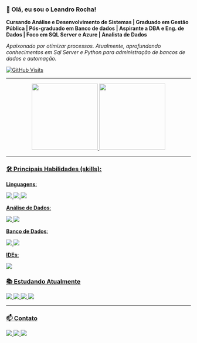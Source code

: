 

### 👋 Olá, eu sou o Leandro Rocha!
**Cursando Análise e Desenvolvimento de Sistemas | Graduado em Gestão Pública | Pós-graduado em Banco de dados | Aspirante a DBA e Eng. de Dados | Foco em SQL Server e Azure | Analista de Dados**

*Apaixonado por otimizar processos. Atualmente, aprofundando conhecimentos em Sql Server e Python para administração de bancos de dados e automação.*

[![GitHub Visits](https://komarev.com/ghpvc/?username=Leandrorochagithub&color=000000&style=flat)](https://github.com/Leandrorochagithub)

---

<div align="center">
  <a href="https://github.com/Leandrorochagithub">
  <img height="180em" src="https://github-readme-stats.vercel.app/api?username=Leandrorochagithub&show_icons=true&theme=dark&include_all_commits=true&count_private=true&hide_title=true&bg_color=080808&text_color=ffffff&icon_color=f0dc82"/>
  <img height="180em" src="https://github-readme-stats.vercel.app/api/top-langs/?username=Leandrorochagithub&layout=compact&theme=dark&bg_color=080808&text_color=ffffff"/>
</div>

---

### 🛠️ Principais Habilidades (skills):

**Linguagens**:
<p>
  <img src="https://img.shields.io/badge/SQL-4479A1?style=flat&logo=database&logoColor=white"/>
  <img src="https://img.shields.io/badge/C-00599C?style=flat&logo=c&logoColor=white"/>
  <img src="https://img.shields.io/badge/Python-3776AB?style=flat&logo=python&logoColor=white"/>
</p>

**Análise de Dados**:
<p>
  <img src="https://img.shields.io/badge/PowerBI-F2C811?style=flat&logo=powerbi&logoColor=black"/>
  <img src="https://img.shields.io/badge/Excel-217346?style=flat&logo=microsoftexcel&logoColor=white"/>
</p>

**Banco de Dados**:
<p>
  <img src="https://img.shields.io/badge/SQL_Server-CC2927?style=flat&logo=microsoftsqlserver&logoColor=white"/>
  <img src="https://img.shields.io/badge/MySQL-4479A1?style=flat&logo=mysql&logoColor=white"/>
</p>

**IDEs**:
<p>
  <img src="https://img.shields.io/badge/VS_Code-007ACC?style=flat&logo=visualstudiocode&logoColor=white"/>
</p>

### 📚 Estudando Atualmente
<p>
  <img src="https://img.shields.io/badge/C-00599C?style=flat&logo=c&logoColor=white"/>
  <img src="https://img.shields.io/badge/Python-3776AB?style=flat&logo=python&logoColor=white"/>
  <img src="https://img.shields.io/badge/Azure-0078D4?style=flat&logo=microsoftazure&logoColor=white"/>
  <img src="https://img.shields.io/badge/MySQL-4479A1?style=flat&logo=mysql&logoColor=white"/>
</p>

---

### 📫 Contato

<p>
  <a href="https://www.instagram.com/leandro.rocha_/" target="_blank">
    <img src="https://img.shields.io/badge/-Instagram-E4405F?style=flat&logo=instagram&logoColor=white"/>
  </a>
  <a href="mailto:leandrodarochaferreira@gmail.com">
    <img src="https://img.shields.io/badge/-Gmail-EA4335?style=flat&logo=gmail&logoColor=white"/>
  </a>
  <a href="https://www.linkedin.com/in/leandro-r-8524b4160/" target="_blank">
    <img src="https://img.shields.io/badge/-LinkedIn-0A66C2?style=flat&logo=linkedin&logoColor=white"/>
  </a>
</p>
